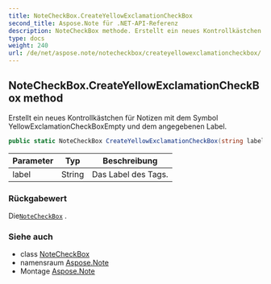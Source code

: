 ```yaml
---
title: NoteCheckBox.CreateYellowExclamationCheckBox
second_title: Aspose.Note für .NET-API-Referenz
description: NoteCheckBox methode. Erstellt ein neues Kontrollkästchen für Notizen mit dem Symbol YellowExclamationCheckBoxEmpty und dem angegebenen Label.
type: docs
weight: 240
url: /de/net/aspose.note/notecheckbox/createyellowexclamationcheckbox/
---
```

## NoteCheckBox.CreateYellowExclamationCheckBox method

Erstellt ein neues Kontrollkästchen für Notizen mit dem Symbol YellowExclamationCheckBoxEmpty und dem angegebenen Label.

```csharp
public static NoteCheckBox CreateYellowExclamationCheckBox(string label = "Client request")
```

| Parameter | Typ | Beschreibung |
| --- | --- | --- |
| label | String | Das Label des Tags. |

### Rückgabewert

Die[`NoteCheckBox`](../) .

### Siehe auch

* class [NoteCheckBox](../)
* namensraum [Aspose.Note](../../notecheckbox/)
* Montage [Aspose.Note](../../../)


